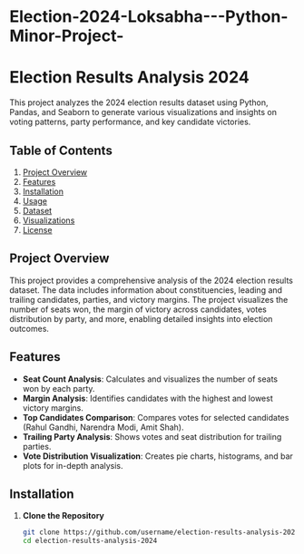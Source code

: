 # Election-2024-Loksabha---Python-Minor-Project-
# Election Results Analysis 2024

This project analyzes the 2024 election results dataset using Python, Pandas, and Seaborn to generate various visualizations and insights on voting patterns, party performance, and key candidate victories.

## Table of Contents
1. [Project Overview](#project-overview)
2. [Features](#features)
3. [Installation](#installation)
4. [Usage](#usage)
5. [Dataset](#dataset)
6. [Visualizations](#visualizations)
7. [License](#license)

## Project Overview

This project provides a comprehensive analysis of the 2024 election results dataset. The data includes information about constituencies, leading and trailing candidates, parties, and victory margins. The project visualizes the number of seats won, the margin of victory across candidates, votes distribution by party, and more, enabling detailed insights into election outcomes.

## Features

- **Seat Count Analysis**: Calculates and visualizes the number of seats won by each party.
- **Margin Analysis**: Identifies candidates with the highest and lowest victory margins.
- **Top Candidates Comparison**: Compares votes for selected candidates (Rahul Gandhi, Narendra Modi, Amit Shah).
- **Trailing Party Analysis**: Shows votes and seat distribution for trailing parties.
- **Vote Distribution Visualization**: Creates pie charts, histograms, and bar plots for in-depth analysis.

## Installation

1. **Clone the Repository**
   ```bash
   git clone https://github.com/username/election-results-analysis-2024.git
   cd election-results-analysis-2024
